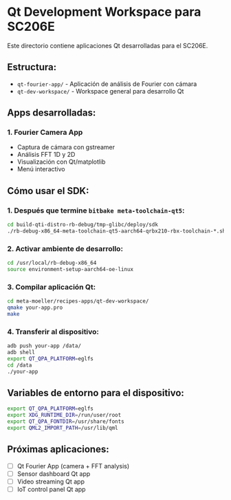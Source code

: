 # Qt Development Workspace para SC206E

Este directorio contiene aplicaciones Qt desarrolladas para el SC206E.

## Estructura:
- `qt-fourier-app/` - Aplicación de análisis de Fourier con cámara
- `qt-dev-workspace/` - Workspace general para desarrollo Qt

## Apps desarrolladas:

### 1. Fourier Camera App
- Captura de cámara con gstreamer
- Análisis FFT 1D y 2D
- Visualización con Qt/matplotlib
- Menú interactivo

## Cómo usar el SDK:

### 1. Después que termine `bitbake meta-toolchain-qt5`:
```bash
cd build-qti-distro-rb-debug/tmp-glibc/deploy/sdk
./rb-debug-x86_64-meta-toolchain-qt5-aarch64-qrbx210-rbx-toolchain-*.sh
```

### 2. Activar ambiente de desarrollo:
```bash
cd /usr/local/rb-debug-x86_64
source environment-setup-aarch64-oe-linux
```

### 3. Compilar aplicación Qt:
```bash
cd meta-moeller/recipes-apps/qt-dev-workspace/
qmake your-app.pro
make
```

### 4. Transferir al dispositivo:
```bash
adb push your-app /data/
adb shell
export QT_QPA_PLATFORM=eglfs
cd /data
./your-app
```

## Variables de entorno para el dispositivo:
```bash
export QT_QPA_PLATFORM=eglfs
export XDG_RUNTIME_DIR=/run/user/root
export QT_QPA_FONTDIR=/usr/share/fonts
export QML2_IMPORT_PATH=/usr/lib/qml
```

## Próximas aplicaciones:
- [ ] Qt Fourier App (camera + FFT analysis)
- [ ] Sensor dashboard Qt app
- [ ] Video streaming Qt app
- [ ] IoT control panel Qt app
